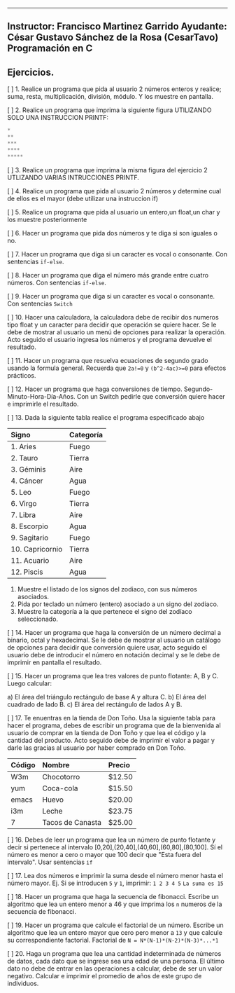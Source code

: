 ------
 Instructor: Francisco Martinez Garrido
 Ayudante: César Gustavo Sánchez de la Rosa (CesarTavo)
 Programación en C
------

## Ejercicios.

[ ] 1. Realice un programa que pida al usuario 2 números enteros y realice; suma, resta, multiplicación, división, módulo. Y los muestre en pantalla.

[ ] 2. Realice un programa que imprima la siguiente figura UTILIZANDO SOLO UNA INSTRUCCION PRINTF:

```c
*
**
***
****
*****
```
[ ] 3. Realice un programa que imprima la misma figura  del ejercicio 2 UTLIZANDO VARIAS INTRUCCIONES PRINTF.

[ ] 4. Realice un programa que pida al usuario 2 números y determine cual de ellos es el mayor (debe utilizar una instruccion if)

[ ] 5. Realice un programa que pida al usuario un entero,un float,un char y los muestre posteriormente

[ ] 6. Hacer un programa que pida dos números y te diga si son iguales o no.

[ ] 7. Hacer un programa que diga si un caracter es vocal o consonante. Con sentencias `if-else`.

[ ] 8. Hacer un programa que diga el número más grande entre cuatro números. Con sentencias `if-else`.

[ ] 9. Hacer un programa que diga si un caracter es vocal o consonante. Con sentencias `Switch`

[ ] 10. Hacer una calculadora, la calculadora debe de recibir dos numeros tipo float
y un caracter para decidir que operación se quiere hacer.
Se le debe de mostrar al usuario un menú de opciones para realizar la operación.
Acto seguido el usuario ingresa los números y el programa devuelve el resultado.

[ ] 11. Hacer un programa que resuelva ecuaciones de segundo grado usando la formula general.
Recuerda que `2a!=0` y `(b^2-4ac)>=0` para efectos prácticos.

[ ] 12. Hacer un programa que haga conversiones de tiempo. Segundo-Minuto-Hora-Día-Años. 
Con un Switch pedirle que conversión quiere hacer  e imprimirle el resultado.

[ ] 13. Dada la siguiente tabla realice el programa especificado abajo

| Signo | Categoría |
|:--	|:--	|
| 1. Aries | Fuego |
| 2. Tauro | Tierra | 
| 3. Géminis|  Aire |
| 4. Cáncer | Agua |
| 5. Leo | Fuego |
| 6. Virgo | Tierra |
| 7. Libra | Aire |
| 8. Escorpio | Agua |
| 9. Sagitario | Fuego |
| 10. Capricornio | Tierra |
| 11. Acuario | Aire |
| 12. Piscis | Agua |

1. Muestre el listado de los signos del zodiaco, con sus números asociados.
2. Pida por teclado un número (entero) asociado a un signo del zodiaco.
3. Muestre la categoría a la que pertenece el signo del zodíaco seleccionado.

[ ] 14. Hacer un programa que haga la conversión de un número decimal a binario, octal y hexadecimal. Se le debe de mostrar al usuario un catálogo de opciones para decidir que conversión quiere usar, acto seguido el usuario debe de introducir el número en notación decimal y se le debe de imprimir en pantalla el resultado.

[ ] 15. Hacer un programa que lea tres valores de punto flotante: A, B y C. Luego calcular:

a) El área del triángulo rectángulo de base A y altura C.
b) El área del cuadrado de lado B.
c) El área del rectángulo de lados A y B. 

[ ] 17. Te enuentras en la tienda de Don Toño.
Usa la siguiente tabla para hacer el programa, debes de escribir un programa 
que de la bienvenida al usuario de comprar en la tienda de Don Toño y que
lea el código y la cantidad del producto. Acto seguido debe de imprimir 
el valor a pagar y darle las gracias al usuario por haber comprado en Don Toño.

|Código | Nombre           | Precio |
|:--    | :--              | :--    |
| W3m   | Chocotorro       | $12.50 |
| yum   | Coca-cola        | $15.50 |
| emacs | Huevo            | $20.00 |
| i3m   | Leche            | $23.75 |
| 7     | Tacos de Canasta | $25.00 |

[ ] 16. Debes de leer un programa que lea un número de punto flotante y 
decir si pertenece al intervalo [0,20],(20,40],(40,60],(60,80],(80,100].
Sí el número es menor a cero o mayor que 100 decir que "Esta fuera del intervalo".
Usar sentencias `if`

[ ] 17. Lea dos números e imprimir la suma desde el número menor
hasta el número mayor. Ej. Si se introducen `5` y `1`, imprimir: `1 2 3 4 5`
`La suma es 15`  

[ ] 18. Hacer un programa que haga la secuencia de fibonacci.
Escribe un algoritmo que lea un entero menor a 46 y que imprima los `n` numeros
de la secuencia de fibonacci.

[ ] 19. Hacer un programa que calcule el factorial de un número.
Escribe un algoritmo que lea un entero mayor que cero pero menor a `13` 
y que calcule su correspondiente factorial. 
Factorial de `N = N*(N-1)*(N-2)*(N-3)*...*1`

[ ] 20. Haga un programa que lea una cantidad indeterminada de números de datos,
cada dato que se ingrese sea una edad de una persona. El último dato no debe de
entrar en las operaciones a calcular, debe de ser un valor negativo.
Calcular e imprimir el promedio de años de este grupo de individuos.
